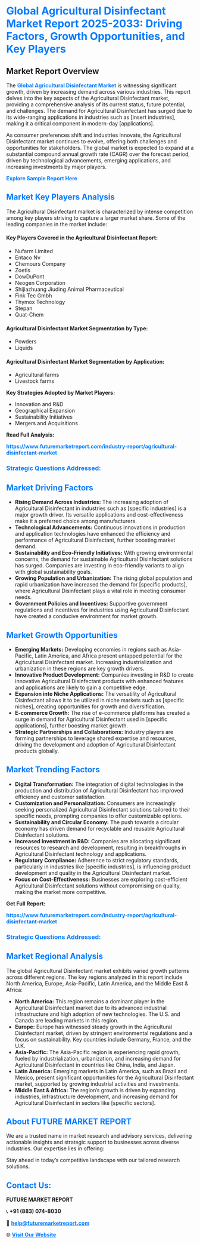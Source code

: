 <h1 style="color: #007BFF;">Global Agricultural Disinfectant Market Report 2025-2033: Driving Factors, Growth Opportunities, and Key Players</h1>

<section id="overview">
<h2>Market Report Overview</h2>
<p>The <a href="https://www.futuremarketreport.com/industry-report/agricultural-disinfectant-market" style="color: #007BFF; text-decoration: none;"><strong>Global Agricultural Disinfectant Market</strong></a> is witnessing significant growth, driven by increasing demand across various industries. This report delves into the key aspects of the Agricultural Disinfectant market, providing a comprehensive analysis of its current status, future potential, and challenges. The demand for Agricultural Disinfectant has surged due to its wide-ranging applications in industries such as [insert industries], making it a critical component in modern-day [applications].</p>
<p>As consumer preferences shift and industries innovate, the Agricultural Disinfectant market continues to evolve, offering both challenges and opportunities for stakeholders. The global market is expected to expand at a substantial compound annual growth rate (CAGR) over the forecast period, driven by technological advancements, emerging applications, and increasing investments by major players.</p>
</section>

<section id="overview">
<p><a href="https://www.futuremarketreport.com/request-sample/reportId=42341" style="color: #007BFF; text-decoration: none;"><strong>Explore Sample Report Here</strong></a></p>
</section>

<section id="key-players">
<h2 style="color: #007BFF;">Market Key Players Analysis</h2>
<p>The Agricultural Disinfectant market is characterized by intense competition among key players striving to capture a larger market share. Some of the leading companies in the market include:</p>
<h4>Key Players Covered in the Agricultural Disinfectant Report:</h4>
<ul><li>Nufarm Limited</li><li>Entaco Nv</li><li>Chemours Company</li><li>Zoetis</li><li>DowDuPont</li><li>Neogen Corporation</li><li>Shijiazhuang Jiuding Animal Pharmaceutical</li><li>Fink Tec Gmbh</li><li>Thymox Technology</li><li>Stepan</li><li>Quat-Chem</li></ul>
<h4>Agricultural Disinfectant Market Segmentation by Type:</h4>
<ul><li>Powders</li><li>Liquids</li></ul>

<h4>Agricultural Disinfectant Market Segmentation by Application:</h4>
<ul><li>Agricultural farms</li><li>Livestock farms</li></ul>
<p><strong>Key Strategies Adopted by Market Players:</strong></p>
<ul>
<li>Innovation and R&D</li>
<li>Geographical Expansion</li>
<li>Sustainability Initiatives</li>
<li>Mergers and Acquisitions</li>
</ul>
</section>

<section>
<p><strong>Read Full Analysis: </strong></p><a href="https://www.futuremarketreport.com/industry-report/agricultural-disinfectant-market" style="color: #007BFF; text-decoration: none;"><strong>https://www.futuremarketreport.com/industry-report/agricultural-disinfectant-market</strong></a>
<h3 style="color: #007BFF;">Strategic Questions Addressed:</h3>
</section>

<section id="driving-factors">
<h2 style="color: #007BFF;">Market Driving Factors</h2>
<ul>
<li><strong>Rising Demand Across Industries:</strong> The increasing adoption of Agricultural Disinfectant in industries such as [specific industries] is a major growth driver. Its versatile applications and cost-effectiveness make it a preferred choice among manufacturers.</li>
<li><strong>Technological Advancements:</strong> Continuous innovations in production and application technologies have enhanced the efficiency and performance of Agricultural Disinfectant, further boosting market demand.</li>
<li><strong>Sustainability and Eco-Friendly Initiatives:</strong> With growing environmental concerns, the demand for sustainable Agricultural Disinfectant solutions has surged. Companies are investing in eco-friendly variants to align with global sustainability goals.</li>
<li><strong>Growing Population and Urbanization:</strong> The rising global population and rapid urbanization have increased the demand for [specific products], where Agricultural Disinfectant plays a vital role in meeting consumer needs.</li>
<li><strong>Government Policies and Incentives:</strong> Supportive government regulations and incentives for industries using Agricultural Disinfectant have created a conducive environment for market growth.</li>
</ul>
</section>

<section id="growth-opportunities">
<h2 style="color: #007BFF;">Market Growth Opportunities</h2>
<ul>
<li><strong>Emerging Markets:</strong> Developing economies in regions such as Asia-Pacific, Latin America, and Africa present untapped potential for the Agricultural Disinfectant market. Increasing industrialization and urbanization in these regions are key growth drivers.</li>
<li><strong>Innovative Product Development:</strong> Companies investing in R&D to create innovative Agricultural Disinfectant products with enhanced features and applications are likely to gain a competitive edge.</li>
<li><strong>Expansion into Niche Applications:</strong> The versatility of Agricultural Disinfectant allows it to be utilized in niche markets such as [specific niches], creating opportunities for growth and diversification.</li>
<li><strong>E-commerce Growth:</strong> The rise of e-commerce platforms has created a surge in demand for Agricultural Disinfectant used in [specific applications], further boosting market growth.</li>
<li><strong>Strategic Partnerships and Collaborations:</strong> Industry players are forming partnerships to leverage shared expertise and resources, driving the development and adoption of Agricultural Disinfectant products globally.</li>
</ul>
</section>

<section id="trending-factors">
<h2 style="color: #007BFF;">Market Trending Factors</h2>
<ul>
<li><strong>Digital Transformation:</strong> The integration of digital technologies in the production and distribution of Agricultural Disinfectant has improved efficiency and customer satisfaction.</li>
<li><strong>Customization and Personalization:</strong> Consumers are increasingly seeking personalized Agricultural Disinfectant solutions tailored to their specific needs, prompting companies to offer customizable options.</li>
<li><strong>Sustainability and Circular Economy:</strong> The push towards a circular economy has driven demand for recyclable and reusable Agricultural Disinfectant solutions.</li>
<li><strong>Increased Investment in R&D:</strong> Companies are allocating significant resources to research and development, resulting in breakthroughs in Agricultural Disinfectant technology and applications.</li>
<li><strong>Regulatory Compliance:</strong> Adherence to strict regulatory standards, particularly in industries like [specific industries], is influencing product development and quality in the Agricultural Disinfectant market.</li>
<li><strong>Focus on Cost-Effectiveness:</strong> Businesses are exploring cost-efficient Agricultural Disinfectant solutions without compromising on quality, making the market more competitive.</li>
</ul>
</section>

<section>
<p><strong>Get Full Report: </strong></p><a href="https://www.futuremarketreport.com/industry-report/agricultural-disinfectant-market" style="color: #007BFF; text-decoration: none;"><strong>https://www.futuremarketreport.com/industry-report/agricultural-disinfectant-market</strong></a>
<h3 style="color: #007BFF;">Strategic Questions Addressed:</h3>
</section>


<section id="regional-analysis">
<h2 style="color: #007BFF;">Market Regional Analysis</h2>
<p>The global Agricultural Disinfectant market exhibits varied growth patterns across different regions. The key regions analyzed in this report include North America, Europe, Asia-Pacific, Latin America, and the Middle East & Africa:</p>
<ul>
<li><strong>North America:</strong> This region remains a dominant player in the Agricultural Disinfectant market due to its advanced industrial infrastructure and high adoption of new technologies. The U.S. and Canada are leading markets in this region.</li>
<li><strong>Europe:</strong> Europe has witnessed steady growth in the Agricultural Disinfectant market, driven by stringent environmental regulations and a focus on sustainability. Key countries include Germany, France, and the U.K.</li>
<li><strong>Asia-Pacific:</strong> The Asia-Pacific region is experiencing rapid growth, fueled by industrialization, urbanization, and increasing demand for Agricultural Disinfectant in countries like China, India, and Japan.</li>
<li><strong>Latin America:</strong> Emerging markets in Latin America, such as Brazil and Mexico, present significant opportunities for the Agricultural Disinfectant market, supported by growing industrial activities and investments.</li>
<li><strong>Middle East & Africa:</strong> The region’s growth is driven by expanding industries, infrastructure development, and increasing demand for Agricultural Disinfectant in sectors like [specific sectors].</li>
</ul>
</section>

<footer>
<h2 style="color: #007BFF;">About FUTURE MARKET REPORT</h2>
<p>We are a trusted name in market research and advisory services, delivering actionable insights and strategic support to businesses across diverse industries. Our expertise lies in offering:</p>

<p>Stay ahead in today’s competitive landscape with our tailored research solutions.</p>

<h2 style="color: #007BFF;">Contact Us:</h2>
<p><strong>FUTURE MARKET REPORT</strong></p>
<p>📞 <strong>+91 (883) 074-8030</strong></p>
<p>📧 <strong><a href="mailto:help@futuremarketreport.com" style="color: #007BFF;">help@futuremarketreport.com</a></strong></p>
<p>🌐 <strong><a href="https://www.futuremarketreport.com/" style="color: #007BFF;">Visit Our Website</a></strong></p>
</footer>